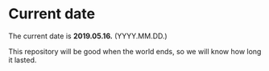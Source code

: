 # Current date

The current date is **2019.05.16.** (YYYY.MM.DD.)

This repository will be good when the world ends, so we will know how long it lasted.